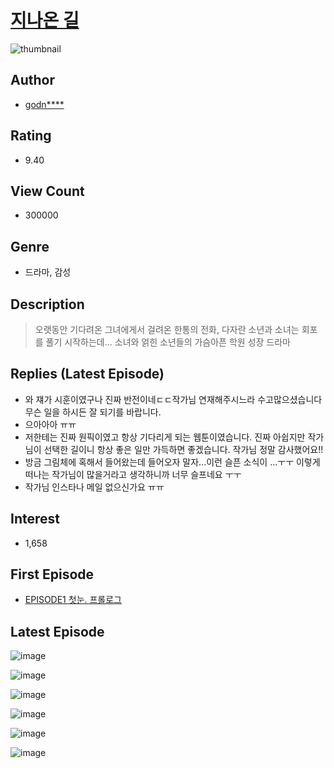 # [지나온 길](https://comic.naver.com/bestChallenge/list?titleId=726223)
![thumbnail](https://image-comic.pstatic.net/user_contents_data/challenge_comic/2020/10/22/289596/thumbnail_202x164a26d1464_4fbd_465a_9397_5bff16874157_00002267.JPEG)

## Author
- [godn****](https://comic.naver.com/artistTitle?id=289596)

## Rating
- 9.40

## View Count
- 300000

## Genre
- 드라마, 감성

## Description
> 오랫동안 기다려온 그녀에게서 걸려온 한통의 전화, 다자란 소년과 소녀는 회포를 풀기 시작하는데... 소녀와 얽힌 소년들의 가슴아픈 학원 성장 드라마

## Replies (Latest Episode)
- 와 쟤가 시훈이였구나 진짜 반전이네ㄷㄷ작가님 연재해주시느라 수고많으셨습니다 무슨 일을 하시든 잘 되기를 바랍니다.
- 으아아아 ㅠㅠ
- 저한테는 진짜 원픽이였고 항상 기다리게 되는 웹툰이였습니다. 진짜 아쉽지만 작가님이 선택한 길이니 항상 좋은 일만 가득하면 좋겠습니다. 작가님 정말 감사했어요!!
- 방금 그림체에 혹해서 들어왔는데 들어오자 말자...이런 슬픈 소식이 ...ㅜㅜ 이렇게 떠나는 작가님이 많을거라고 생각하니까 너무 슬프네요 ㅜㅜ
- 작가님 인스타나 메일 없으신가요 ㅠㅠ

## Interest
- 1,658

## First Episode
- [EPISODE1 첫눈. 프롤로그](https://comic.naver.com/bestChallenge/detail?titleId=726223&no=23)

## Latest Episode
![image](https://image-comic.pstatic.net/user_contents_data/challenge_comic/2021/09/24/289596/upload_3834593193474942516.jpeg)

![image](https://image-comic.pstatic.net/user_contents_data/challenge_comic/2021/09/24/289596/upload_4048796783817549112.jpeg)

![image](https://image-comic.pstatic.net/user_contents_data/challenge_comic/2021/09/24/289596/upload_3690476939441693751.jpeg)

![image](https://image-comic.pstatic.net/user_contents_data/challenge_comic/2021/09/24/289596/upload_4063433456907071536.jpeg)

![image](https://image-comic.pstatic.net/user_contents_data/challenge_comic/2021/09/24/289596/upload_3559359268104910177.jpeg)

![image](https://image-comic.pstatic.net/user_contents_data/challenge_comic/2021/09/24/289596/upload_3630573339189392482.jpeg)
